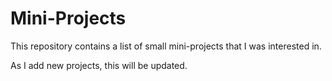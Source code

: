 # Mini-Projects

This repository contains a list of small mini-projects that I was interested in. 

As I add new projects, this will be updated.
